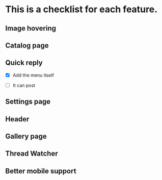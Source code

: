 # This is a checklist for each feature.

## Image hovering

## Catalog page

## Quick reply

- [x] Add the menu itself

- [ ] It can post

## Settings page

## Header

## Gallery page

## Thread Watcher

## Better mobile support
